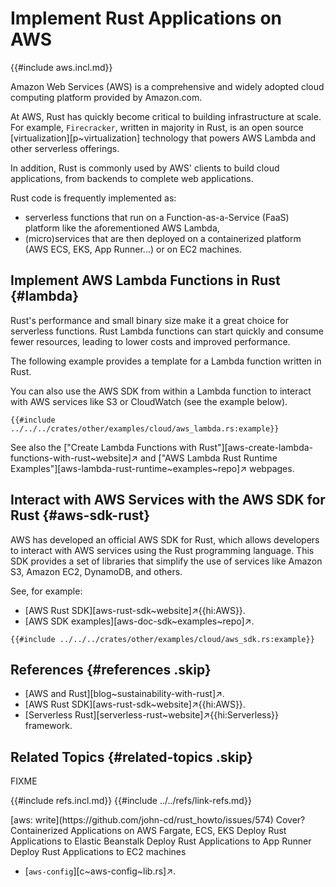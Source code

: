 # Implement Rust Applications on AWS

{{#include aws.incl.md}}

Amazon Web Services (AWS) is a comprehensive and widely adopted cloud computing platform provided by Amazon.com.

At AWS, Rust has quickly become critical to building infrastructure at scale. For example, `Firecracker`, written in majority in Rust, is an open source [virtualization][p~virtualization] technology that powers AWS Lambda and other serverless offerings.

In addition, Rust is commonly used by AWS' clients to build cloud applications, from backends to complete web applications.

Rust code is frequently implemented as:

- serverless functions that run on a Function-as-a-Service (FaaS) platform like the aforementioned AWS Lambda,
- (micro)services that are then deployed on a containerized platform (AWS ECS, EKS, App Runner...) or on EC2 machines.

## Implement AWS Lambda Functions in Rust {#lambda}

Rust's performance and small binary size make it a great choice for serverless functions. Rust Lambda functions can start quickly and consume fewer resources, leading to lower costs and improved performance.

The following example provides a template for a Lambda function written in Rust.

You can also use the AWS SDK from within a Lambda function to interact with AWS services like S3 or CloudWatch (see the example below).

```rust,editable
{{#include ../../../crates/other/examples/cloud/aws_lambda.rs:example}}
```

See also the ["Create Lambda Functions with Rust"][aws-create-lambda-functions-with-rust~website]↗ and ["AWS Lambda Rust Runtime Examples"][aws-lambda-rust-runtime~examples~repo]↗ webpages.

## Interact with AWS Services with the AWS SDK for Rust {#aws-sdk-rust}

AWS has developed an official AWS SDK for Rust, which allows developers to interact with AWS services using the Rust programming language.
This SDK provides a set of libraries that simplify the use of services like Amazon S3, Amazon EC2, DynamoDB, and others.

See, for example:

- [AWS Rust SDK][aws-rust-sdk~website]↗{{hi:AWS}}.
- [AWS SDK examples][aws-doc-sdk~examples~repo]↗.

```rust,editable
{{#include ../../../crates/other/examples/cloud/aws_sdk.rs:example}}
```

## References {#references .skip}

- [AWS and Rust][blog~sustainability-with-rust]↗.
- [AWS Rust SDK][aws-rust-sdk~website]↗{{hi:AWS}}.
- [Serverless Rust][serverless-rust~website]↗{{hi:Serverless}} framework.

## Related Topics {#related-topics .skip}

FIXME

{{#include refs.incl.md}}
{{#include ../../refs/link-refs.md}}

<div class="hidden">
[aws: write](https://github.com/john-cd/rust_howto/issues/574)
Cover?
Containerized Applications on AWS Fargate, ECS, EKS
Deploy Rust Applications to Elastic Beanstalk
Deploy Rust Applications to App Runner
Deploy Rust Applications to EC2 machines

- [`aws-config`][c~aws-config~lib.rs]↗.

</div>
